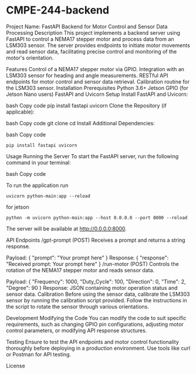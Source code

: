 # CMPE-244-backend

Project Name: FastAPI Backend for Motor Control and Sensor Data Processing
Description
This project implements a backend server using FastAPI to control a NEMA17 stepper motor and process data from an LSM303 sensor. The server provides endpoints to initiate motor movements and read sensor data, facilitating precise control and monitoring of the motor's orientation.

Features
Control of a NEMA17 stepper motor via GPIO.
Integration with an LSM303 sensor for heading and angle measurements.
RESTful API endpoints for motor control and sensor data retrieval.
Calibration routine for the LSM303 sensor.
Installation
Prerequisites
Python 3.6+
Jetson GPIO (for Jetson Nano users)
FastAPI and Uvicorn
Setup
Install FastAPI and Uvicorn:

bash
Copy code
pip install fastapi uvicorn
Clone the Repository (if applicable):

bash
Copy code
git clone <repository-url>
cd <repository-directory>
Install Additional Dependencies:

bash
Copy code
```
pip install fastapi uvicorn
```

Usage
Running the Server
To start the FastAPI server, run the following command in your terminal:

bash
Copy code

To run the application run
```
uvicorn python-main:app --reload
```

for jetson
```
python -m uvicorn python-main:app --host 0.0.0.0 --port 8000 --reload
```
The server will be available at http://0.0.0.0:8000.

API Endpoints
/gpt-prompt (POST)
Receives a prompt and returns a string response.

Payload: { "prompt": "Your prompt here" }
Response: { "response": "Received prompt: Your prompt here" }
/run-motor (POST)
Controls the rotation of the NEMA17 stepper motor and reads sensor data.

Payload: { "Frequency": 1000, "Duty_Cycle": 100, "Direction": 0, "Time": 2, "Degree": 90 }
Response: JSON containing motor operation status and sensor data.
Calibration
Before using the sensor data, calibrate the LSM303 sensor by running the calibration script provided. Follow the instructions in the script to rotate the sensor through various orientations.

Development
Modifying the Code
You can modify the code to suit specific requirements, such as changing GPIO pin configurations, adjusting motor control parameters, or modifying API response structures.

Testing
Ensure to test the API endpoints and motor control functionality thoroughly before deploying in a production environment. Use tools like curl or Postman for API testing.

License
